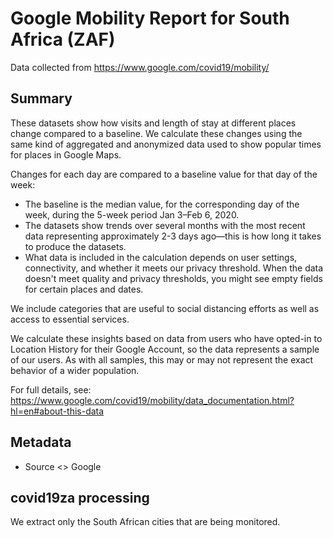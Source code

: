 
# Google Mobility Report for South Africa (ZAF)

Data collected from https://www.google.com/covid19/mobility/

## Summary

These datasets show how visits and length of stay at different places change compared to a baseline. We calculate these changes using the same kind of aggregated and anonymized data used to show popular times for places in Google Maps.

Changes for each day are compared to a baseline value for that day of the week:

* The baseline is the median value, for the corresponding day of the week, during the 5-week period Jan 3–Feb 6, 2020.
* The datasets show trends over several months with the most recent data representing approximately 2-3 days ago—this is how long it takes to produce the datasets.
* What data is included in the calculation depends on user settings, connectivity, and whether it meets our privacy threshold. When the data doesn't meet quality and privacy thresholds, you might see empty fields for certain places and dates.

We include categories that are useful to social distancing efforts as well as access to essential services.

We calculate these insights based on data from users who have opted-in to Location History for their Google Account, so the data represents a sample of our users. As with all samples, this may or may not represent the exact behavior of a wider population.

For full details, see: https://www.google.com/covid19/mobility/data_documentation.html?hl=en#about-this-data

## Metadata

* Source <> Google


## covid19za processing

We extract only the South African cities that are being monitored.
